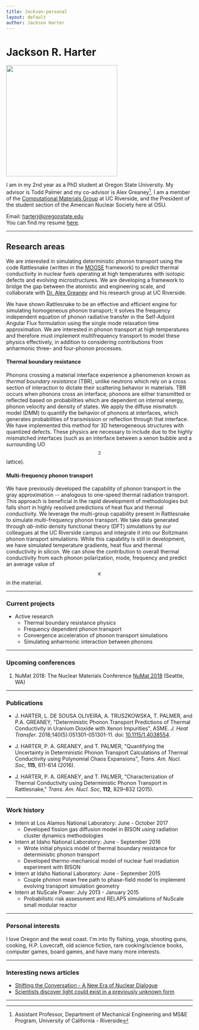 ```yaml
---
title: Jackson-personal
layout: default
author: Jackson Harter
---
```

Jackson R. Harter
================================

<img src="{{ site.url }}users/harterj/images/jrhIdaho.jpg" height="300" width="300">

I am in my 2nd year as a PhD student at Oregon State University. My advisor is Todd Palmer and my co-advisor is Alex Greaney[^1]. I am a member of the <a href="http://alexgreaney.com/" target ="blank">Computational Materials Group</a> at UC Riverside, and the President of the student section of the American Nuclear Society here at OSU.

Email: <a href="mailto:harterj@oregonstate.edu" target="top"> harterj@oregonstate.edu </a>  
You can find my resume [here](./files/jacksonResumePublic.pdf).

***

## Research areas
We are interested in simulating deterministic phonon transport using the code Rattlesnake (written in the
<a href="http://mooseframework.org/" target="blank">MOOSE</a> framework) to predict thermal conductivity in nuclear fuels operating at high temperatures with isotopic defects and evolving microstructures. We are developing a framework to bridge the gap between the atomistic and engineering scale, and collaborate with <a href="http://www.engr.ucr.edu/faculty/me/AlexanderGreaney.html" target="blank">Dr. Alex Greaney</a> and his research group at UC Riverside.


We have shown Rattlesnake to be an effective and efficient engine for simulating homogeneous phonon transport; it solves the frequency independent equation of phonon radiative transfer in the Self-Adjoint Angular Flux formulation using the single mode relaxation time approximation. We are interested in phonon transport at high temperatures and therefore must implement multifrequency transport to model these physics effectively, in addition to considering contributions from anharmonic three- and four-phonon processes.


#### Thermal boundary resistance
Phonons crossing a material interface experience a phenomenon known as *thermal boundary resistance* (TBR), unlike neutrons which rely on a cross section of interaction to dictate their scattering behavior in materials. TBR occurs when phonons cross an interface; phonons are either transmitted or reflected based on probabilities which are dependent on internal energy, phonon velocity and density of states. We apply the diffuse mismatch model (DMM) to quantify the behavior of phonons at interfaces, which generates probabilities of transmission or reflection through that interface. We have implemented this method for 3D heterogeneous structures with quantized defects. These physics are necessary to include due to the highly mismatched interfaces (such as an interface between a xenon bubble and a surrounding UO$$_{2}$$ lattice).


#### Multi-frequency phonon transport
We have previously developed the capability of phonon transport in the gray approximation -- analogous to one-speed thermal radiation transport. This approach is beneficial in the rapid development of methodologies but falls short in highly resolved predictions of heat flux and thermal conductivity. We leverage the multi-group capability present in Rattlesnake to simulate multi-frequency phonon transport. We take data generated through *ab-initio* density functional theory (DFT) simulations by our colleagues at the UC Riverside campus and integrate it into our Boltzmann phonon transport simulations. While this capability is still in development, we have simulated temperature gradients, heat flux and thermal conductivity in silicon. We can show the contribution to overall thermal conductivity from each phonon polarization, mode, frequency and predict an average value of $$\kappa$$ in the material.

***

### Current projects
* Active research
  * Thermal boundary resistance physics
  * Frequency dependent phonon transport
  * Convergence acceleration of phonon transport simulations
  * Simulating anharmonic interaction between phonons

***

### Upcoming conferences
1.  NuMat 2018: The Nuclear Materials Conference [NuMat 2018](https://www.elsevier.com/events/conferences/the-nuclear-materials-conference) (Seattle, WA)

***

### Publications
* J. HARTER, L. DE SOUSA OLIVEIRA, A. TRUSZKOWSKA, T. PALMER, and P.A. GREANEY, "Deterministic Phonon Transport Predictions of Thermal Conductivity in Uranium Dioxide with Xenon Impurities", ASME. *J. Heat Transfer*. 2018;140(5):051301-051301-11. doi: [10.1115/1.4038554](http://heattransfer.asmedigitalcollection.asme.org/article.aspx?articleID=2664747).

* J. HARTER, P. A. GREANEY, and T. PALMER, "Quantifying the Uncertainty in Deterministic Phonon Transport Calculations of Thermal Conductivity using Polynomial Chaos Expansions", *Trans. Am. Nucl. Soc*, **115**, 611-614 (2016).

* J. HARTER, P. A. GREANEY, and T. PALMER, "Characterization of Thermal Conductivity using Deterministic Phonon Transport in Rattlesnake," *Trans. Am. Nucl. Soc*, **112**, 829–832 (2015).

***

### Work history
* Intern at Los Alamos National Laboratory: June - October 2017
  * Developed fission gas diffusion model in BISON using radiation cluster dynamics methodologies
* Intern at Idaho National Laboratory: June - September 2016
  * Wrote initial physics model of thermal boundary resistance for deterministic phonon transport
  * Developed thermo-mechanical model of nuclear fuel irradiation experiment with BISON
* Intern at Idaho National Laboratory: June - September 2015
  * Couple phonon mean free path to phase-field model to implement evolving transport simulation geometry
* Intern at NuScale Power: July 2013 - January 2015
  * Probabilistic risk assessment and RELAP5 simulations of NuScale small modular reactor

***

### Personal interests
I love Oregon and the west coast. I'm into fly fishing, yoga, shooting guns, cooking, H.P. Lovecraft, old science fiction, rare cooking/science books, computer games, board games, and have many more interests.

***

### Interesting news articles
* [Shifting the Conversation - A New Era of Nuclear Dialogue](http://ansnuclearcafe.org/2015/12/10/shifting-the-conversation-a-new-era-of-nuclear-dialogue/#sthash.v1NPlNvq.dpbs)
* [Scientists discover light could exist in a previously unknown form](http://phys.org/news/2016-08-scientists-previously-unknown.html)

***

[^1]: Assistant Professor, Department of Mechanical Engineering and MS&E Program, University of California - Riverside
